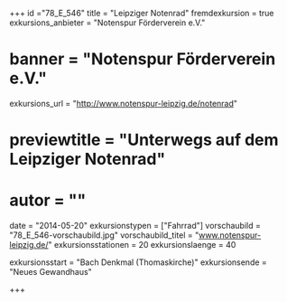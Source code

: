 +++
id ="78_E_546"
title = "Leipziger Notenrad"
fremdexkursion = true
exkursions_anbieter = "Notenspur Förderverein e.V."
# banner = "Notenspur Förderverein e.V."
exkursions_url = "http://www.notenspur-leipzig.de/notenrad"
# previewtitle = "Unterwegs auf dem Leipziger Notenrad"
# autor = ""
date = "2014-05-20"
exkursionstypen = ["Fahrrad"]
vorschaubild = "78_E_546-vorschaubild.jpg"
vorschaubild_titel = "www.notenspur-leipzig.de/"
exkursionsstationen = 20
exkursionslaenge = 40

exkursionsstart = "Bach Denkmal (Thomaskirche)"
exkursionsende = "Neues Gewandhaus"


+++